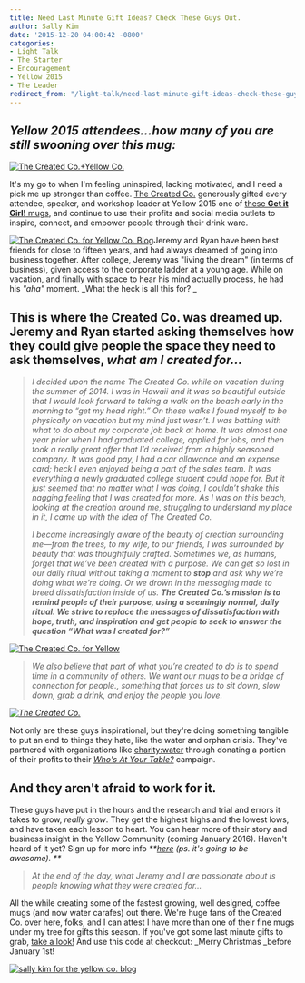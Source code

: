 ```yaml
---
title: Need Last Minute Gift Ideas? Check These Guys Out.
author: Sally Kim
date: '2015-12-20 04:00:42 -0800'
categories:
- Light Talk
- The Starter
- Encouragement
- Yellow 2015
- The Leader
redirect_from: "/light-talk/need-last-minute-gift-ideas-check-these-guys-out/"
---
```


## _Yellow 2015 attendees...how many of you are still swooning over this mug:_

[![The Created Co.+Yellow Co. ](https://yellow-blog-images.imgix.net/2015/12/Created-Co.-Yellow1-683x1024.jpg)](https://yellow-blog-images.imgix.net/2015/12/Created-Co.-Yellow1.jpg)

It's my go to when I'm feeling uninspired, lacking motivated, and I need a pick me up stronger than coffee. [The Created Co.](http://thecreated.co/) generously gifted every attendee, speaker, and workshop leader at Yellow 2015 one of [these **Get it Girl!** mugs](http://thecreated.co/collections/all/products/get-it-girl-mug), and continue to use their profits and social media outlets to inspire, connect, and empower people through their drink ware.

[![The Created Co. for Yellow Co. Blog](https://yellow-blog-images.imgix.net/2015/12/Created-Co.-Yellow-4.jpg)](https://yellow-blog-images.imgix.net/2015/12/Created-Co.-Yellow-4.jpg)Jeremy and Ryan have been best friends for close to fifteen years, and had always dreamed of going into business together. After college, Jeremy was "living the dream" (in terms of business), given access to the corporate ladder at a young age. While on vacation, and finally with space to hear his mind actually process, he had his _"aha"_ moment. _What the heck is all this for? _

## This is where the Created Co. was dreamed up. Jeremy and Ryan started asking themselves how they could give people the space they need to ask themselves, _what am I created for..._

> _I decided upon the name The Created Co. while on vacation during the summer of 2014\. I was in Hawaii and it was so beautiful outside that I would look forward to taking a walk on the beach early in the morning to “get my head right.” On these walks I found myself to be physically on vacation but my mind just wasn’t. I was battling with what to do about my corporate job back at home. It was almost one year prior when I had graduated college, applied for jobs, and then took a really great offer that I’d received from a highly seasoned company. It was good pay, I had a car allowance and an expense card; heck I even enjoyed being a part of the sales team. It was everything a newly graduated college student could hope for. But it just seemed that no matter what I was doing, I couldn’t shake this nagging feeling that I was created for more. As I was on this beach, looking at the creation around me, struggling to understand my place in it, I came up with the idea of The Created Co._
>
> _I became increasingly aware of the beauty of creation surrounding me—from the trees, to my wife, to our friends, I was surrounded by beauty that was thoughtfully crafted. Sometimes we, as humans, forget that we’ve been created with a purpose. We can get so lost in our daily ritual without taking a moment to **stop** and ask why we’re doing what we’re doing. Or we drown in the messaging made to breed dissatisfaction inside of us. **The Created Co.’s mission is to remind people of their purpose, using a seemingly normal, daily ritual. We strive to replace the messages of dissatisfaction with hope, truth, and inspiration and get people to seek to answer the question “What was I created for?”**_

[![The Created Co. for Yellow](https://yellow-blog-images.imgix.net/2015/12/Created-Co.-Yellow2.jpg)](https://yellow-blog-images.imgix.net/2015/12/Created-Co.-Yellow2.jpg)

> _We also believe that part of what you’re created to do is to spend time in a community of others. We want our mugs to be a bridge of connection for people., something that forces us to sit down, slow down, grab a drink, and enjoy the people you love._

_[![The Created Co.](https://yellow-blog-images.imgix.net/2015/12/IMG_5354.jpg)](https://yellow-blog-images.imgix.net/2015/12/IMG_5354.jpg)_

Not only are these guys inspirational, but they're doing something tangible to put an end to things they hate, like the water and orphan crisis. They've partnered with organizations like [charity:water](http://thecreated.co/collections/all/products/charity-water-bottle) through donating a portion of their profits to their _[Who's At Your Table?](http://blog.thecreated.co/social-good/gathering-with-purpose-how-we-took-part-in-charitywaters-whos-at-your-table/)_ campaign.

## And they aren't afraid to work for it.

These guys have put in the hours and the research and trial and errors it takes to grow, _really grow_. They get the highest highs and the lowest lows, and have taken each lesson to heart. You can hear more of their story and business insight in the Yellow Community (coming January 2016). Haven't heard of it yet? Sign up for more info _**[here](http://yellowconference.us3.list-manage.com/subscribe?u=3f8e45f74e0653e404965e2ef&id=e811fb1a74) (ps. it's going to be awesome). **_

> _At the end of the day, what Jeremy and I are passionate about is people knowing what they were created for..._

All the while creating some of the fastest growing, well designed, coffee mugs (and now water carafes) out there. We're huge fans of the Created Co. over here, folks, and I can attest I have more than one of their fine mugs under my tree for gifts this season. If you've got some last minute gifts to grab, [take a look!](http://thecreated.co/) And use this code at checkout: _Merry Christmas _before January 1st!

[![sally kim for the yellow co. blog](https://yellow-blog-images.imgix.net/2015/12/sallykim.jpg)](http://lettersfromamister.tumblr.com/)
